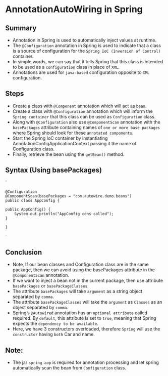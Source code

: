 # AnnotationAutoWiring in Spring

## Summary
- Annotation in Spring is used to automatically inject values at runtime.
- The `@Configuration` annotation in Spring is used to indicate that a class is a source of configuration for the `Spring IoC (Inversion of Control)` container.
- In simple words, we can say that it tells Spring that this class is intended to be used as a `configuration` class in place of `XML`.
- Annotations are used for `java-based` configuration opposite to `XML` configuration.

## Steps
- Create a class with `@Component` annotation which will act as `bean`.
- Create a class with `@Configuration` annotation which will inform the `Spring container` that this class can be used as `Configuration` class.
- Along with `@Configuration` also use `@ComponentScan` annotation with the `basePackages` attribute containing names of `one or more base packages` where Spring should look for these `annotated components`.
- Start the Spring IoC container by instantiating AnnotationConfigApplicationContext passing it the name of Configuration class.
- Finally, retrieve the bean using the `getBean()` method.

## Syntax (Using basePackages)

`

    @Configuration
    @ComponentScan(basePackages = "com.autowire.demo.beans")
    public class AppConfig {

    public AppConfig() {
        System.out.println("AppConfig cons called");
    }

    }
`

## Conclusion
- Note, If our bean classes and Configuration class are in the same package, then we can avoid using the basePackages attribute in the `@ComponentScan` annotation.
- If we want to inject a bean not in the current package, then use attribute `basePackages` or `basePackageClasses`.
- The attribute `basePackages` will take `argument` as a string object separated by `comma`.
- The attribute `basePackageClasses` will take the `argument` as `Classes` as an object separated by `comma`.
- Spring’s `@Autowired` annotation has an `optional attribute` called required. By `default`, this attribute is set to `true`, meaning that Spring expects the `dependency to be available`.
- Here, we have 3 constructors overloaded, therefore `Spring` will use the `constructor` having `both` Car and name.

## Note:
- The jar `spring-aop` is required for annotation processing and let spring automatically scan the bean from `Configuration` class.